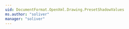 ```yaml
---
uid: DocumentFormat.OpenXml.Drawing.PresetShadowValues
ms.author: "soliver"
manager: "soliver"
---
```

